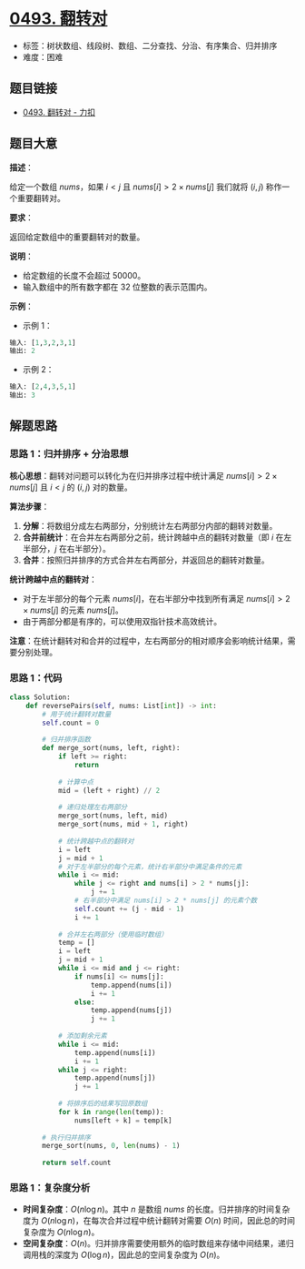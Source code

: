 # [0493. 翻转对](https://leetcode.cn/problems/reverse-pairs/)

- 标签：树状数组、线段树、数组、二分查找、分治、有序集合、归并排序
- 难度：困难

## 题目链接

- [0493. 翻转对 - 力扣](https://leetcode.cn/problems/reverse-pairs/)

## 题目大意

**描述**：

给定一个数组 $nums$，如果 $i < j$ 且 $nums[i] > 2 \times nums[j]$ 我们就将 $(i, j)$ 称作一个重要翻转对。

**要求**：

返回给定数组中的重要翻转对的数量。

**说明**：

- 给定数组的长度不会超过 $50000$。
- 输入数组中的所有数字都在 32 位整数的表示范围内。

**示例**：

- 示例 1：

```python
输入: [1,3,2,3,1]
输出: 2
```

- 示例 2：

```python
输入: [2,4,3,5,1]
输出: 3
```

## 解题思路

### 思路 1：归并排序 + 分治思想

**核心思想**：翻转对问题可以转化为在归并排序过程中统计满足 $nums[i] > 2 \times nums[j]$ 且 $i < j$ 的 $(i, j)$ 对的数量。

**算法步骤**：

1. **分解**：将数组分成左右两部分，分别统计左右两部分内部的翻转对数量。
2. **合并前统计**：在合并左右两部分之前，统计跨越中点的翻转对数量（即 $i$ 在左半部分，$j$ 在右半部分）。
3. **合并**：按照归并排序的方式合并左右两部分，并返回总的翻转对数量。

**统计跨越中点的翻转对**：

- 对于左半部分的每个元素 $nums[i]$，在右半部分中找到所有满足 $nums[i] > 2 \times nums[j]$ 的元素 $nums[j]$。
- 由于两部分都是有序的，可以使用双指针技术高效统计。

**注意**：在统计翻转对和合并的过程中，左右两部分的相对顺序会影响统计结果，需要分别处理。

### 思路 1：代码

```python
class Solution:
    def reversePairs(self, nums: List[int]) -> int:
        # 用于统计翻转对数量
        self.count = 0
        
        # 归并排序函数
        def merge_sort(nums, left, right):
            if left >= right:
                return
            
            # 计算中点
            mid = (left + right) // 2
            
            # 递归处理左右两部分
            merge_sort(nums, left, mid)
            merge_sort(nums, mid + 1, right)
            
            # 统计跨越中点的翻转对
            i = left
            j = mid + 1
            # 对于左半部分的每个元素，统计右半部分中满足条件的元素
            while i <= mid:
                while j <= right and nums[i] > 2 * nums[j]:
                    j += 1
                # 右半部分中满足 nums[i] > 2 * nums[j] 的元素个数
                self.count += (j - mid - 1)
                i += 1
            
            # 合并左右两部分（使用临时数组）
            temp = []
            i = left
            j = mid + 1
            while i <= mid and j <= right:
                if nums[i] <= nums[j]:
                    temp.append(nums[i])
                    i += 1
                else:
                    temp.append(nums[j])
                    j += 1
            
            # 添加剩余元素
            while i <= mid:
                temp.append(nums[i])
                i += 1
            while j <= right:
                temp.append(nums[j])
                j += 1
            
            # 将排序后的结果写回原数组
            for k in range(len(temp)):
                nums[left + k] = temp[k]
        
        # 执行归并排序
        merge_sort(nums, 0, len(nums) - 1)
        
        return self.count
```

### 思路 1：复杂度分析

- **时间复杂度**：$O(n \log n)$。其中 $n$ 是数组 $nums$ 的长度。归并排序的时间复杂度为 $O(n \log n)$，在每次合并过程中统计翻转对需要 $O(n)$ 时间，因此总的时间复杂度为 $O(n \log n)$。
- **空间复杂度**：$O(n)$。归并排序需要使用额外的临时数组来存储中间结果，递归调用栈的深度为 $O(\log n)$，因此总的空间复杂度为 $O(n)$。
